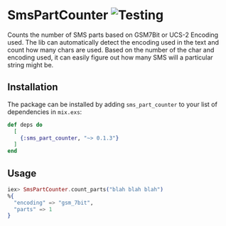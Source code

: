 # SmsPartCounter ![Testing](https://github.com/m4hi2/sms-counter/workflows/Elixir%20CI/badge.svg?branch=master)

Counts the number of SMS parts based on GSM7Bit or UCS-2 Encoding used.
The lib can automatically detect the encoding used in the text and count how many chars are
used. Based on the number of the char and encoding used, it can easily figure out how many SMS
will a particular string might be.

## Installation

The package can be installed
by adding `sms_part_counter` to your list of dependencies in `mix.exs`:

```elixir
def deps do
  [
    {:sms_part_counter, "~> 0.1.3"}
  ]
end
```

## Usage

```elixir
iex> SmsPartCounter.count_parts("blah blah blah")
%{
  "encoding" => "gsm_7bit",
  "parts" => 1
}
```
